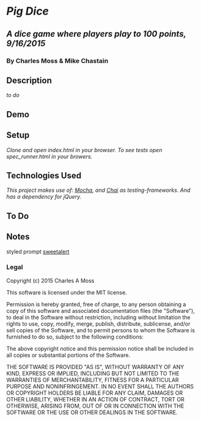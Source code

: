 # _Pig Dice_
## _A dice game where players play to 100 points, 9/16/2015_
### By Charles Moss & Mike Chastain
## Description
_to do_

## Demo

## Setup
_Clone and open index.html in your browser. To see tests open spec_runner.html in your browers._  

## Technologies Used
_This project makes use of: [Mocha](https://mochajs.org/), and [Chai](http://chaijs.com/) as testing-frameworks. And has a dependency for jQuery._

## To Do

## Notes

styled prompt [sweetalert](http://t4t5.github.io/sweetalert/)

### Legal
Copyright (c) 2015 Charles A Moss

This software is licensed under the MIT license.

Permission is hereby granted, free of charge, to any person obtaining a copy of this software and associated documentation files (the "Software"), to deal in the Software without restriction, including without limitation the rights to use, copy, modify, merge, publish, distribute, sublicense, and/or sell copies of the Software, and to permit persons to whom the Software is furnished to do so, subject to the following conditions:

The above copyright notice and this permission notice shall be included in all copies or substantial portions of the Software.

THE SOFTWARE IS PROVIDED "AS IS", WITHOUT WARRANTY OF ANY KIND, EXPRESS OR IMPLIED, INCLUDING BUT NOT LIMITED TO THE WARRANTIES OF MERCHANTABILITY, FITNESS FOR A PARTICULAR PURPOSE AND NONINFRINGEMENT. IN NO EVENT SHALL THE AUTHORS OR COPYRIGHT HOLDERS BE LIABLE FOR ANY CLAIM, DAMAGES OR OTHER LIABILITY, WHETHER IN AN ACTION OF CONTRACT, TORT OR OTHERWISE, ARISING FROM, OUT OF OR IN CONNECTION WITH THE SOFTWARE OR THE USE OR OTHER DEALINGS IN THE SOFTWARE.
